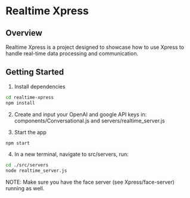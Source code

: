 # Realtime Xpress

## Overview

Realtime Xpress is a project designed to showcase how to use Xpress to handle real-time data processing and communication.

## Getting Started

1. Install dependencies

```sh
cd realtime-xpress
npm install
```

2. Create and input your OpenAI and google API keys in: components/Conversational.js and servers/realtime_server.js

3. Start the app

```sh
npm start
```

4. In a new terminal, navigate to src/servers, run:

```sh
cd ./src/servers
node realtime_server.js
```

NOTE: Make sure you have the face server (see Xpress/face-server) running as well.
